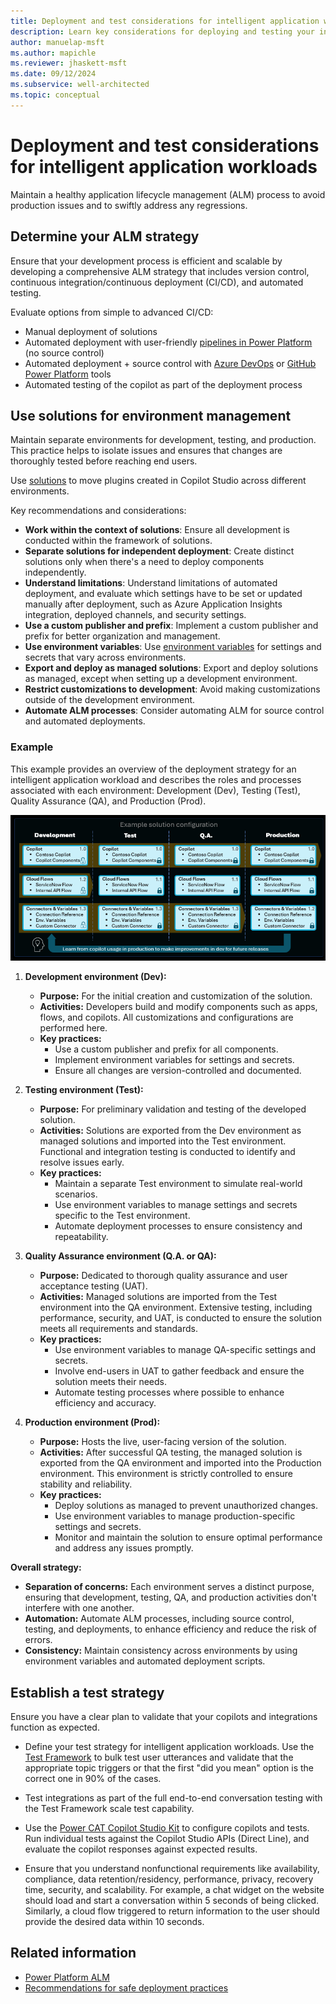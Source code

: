 ```yaml
---
title: Deployment and test considerations for intelligent application workloads
description: Learn key considerations for deploying and testing your intelligent application workloads.
author: manuelap-msft
ms.author: mapichle
ms.reviewer: jhaskett-msft
ms.date: 09/12/2024
ms.subservice: well-architected
ms.topic: conceptual
---
```


# Deployment and test considerations for intelligent application workloads

Maintain a healthy application lifecycle management (ALM) process to avoid production issues and to swiftly address any regressions.

## Determine your ALM strategy

Ensure that your development process is efficient and scalable by developing a comprehensive ALM strategy that includes version control, continuous integration/continuous deployment (CI/CD), and automated testing.

Evaluate options from simple to advanced CI/CD:

- Manual deployment of solutions
- Automated deployment with user-friendly [pipelines in Power Platform](/power-platform/alm/pipelines) (no source control)
- Automated deployment + source control with [Azure DevOps](/power-platform/alm/devops-build-tools) or [GitHub Power Platform](/power-platform/alm/devops-github-actions) tools
- Automated testing of the copilot as part of the deployment process

## Use solutions for environment management

Maintain separate environments for development, testing, and production. This practice helps to isolate issues and ensures that changes are thoroughly tested before reaching end users.

Use [solutions](../../alm/solution-concepts-alm.md) to move plugins created in Copilot Studio across different environments.

Key recommendations and considerations:

- **Work within the context of solutions**: Ensure all development is conducted within the framework of solutions.
- **Separate solutions for independent deployment**: Create distinct solutions only when there's a need to deploy components independently.
- **Understand limitations**: Understand limitations of automated deployment, and evaluate which settings have to be set or updated manually after deployment, such as Azure Application Insights integration, deployed channels, and security settings.
- **Use a custom publisher and prefix**: Implement a custom publisher and prefix for better organization and management.
- **Use environment variables**: Use [environment variables](/power-apps/maker/data-platform/environmentvariables) for settings and secrets that vary across environments.
- **Export and deploy as managed solutions**: Export and deploy solutions as managed, except when setting up a development environment.
- **Restrict customizations to development**: Avoid making customizations outside of the development environment.
- **Automate ALM processes**: Consider automating ALM for source control and automated deployments.

### Example

This example provides an overview of the deployment strategy for an intelligent application workload and describes the roles and processes associated with each environment: Development (Dev), Testing (Test), Quality Assurance (QA), and Production (Prod).

![Example solution configuration](media/solutionconfig.png)

1. **Development environment (Dev):**
   - **Purpose:** For the initial creation and customization of the solution.
   - **Activities:** Developers build and modify components such as apps, flows, and copilots. All customizations and configurations are performed here.
   - **Key practices:**
     - Use a custom publisher and prefix for all components.
     - Implement environment variables for settings and secrets.
     - Ensure all changes are version-controlled and documented.

2. **Testing environment (Test):**
   - **Purpose:** For preliminary validation and testing of the developed solution.
   - **Activities:** Solutions are exported from the Dev environment as managed solutions and imported into the Test environment. Functional and integration testing is conducted to identify and resolve issues early.
   - **Key practices:**
     - Maintain a separate Test environment to simulate real-world scenarios.
     - Use environment variables to manage settings and secrets specific to the Test environment.
     - Automate deployment processes to ensure consistency and repeatability.

3. **Quality Assurance environment (Q.A. or QA):**
   - **Purpose:** Dedicated to thorough quality assurance and user acceptance testing (UAT).
   - **Activities:** Managed solutions are imported from the Test environment into the QA environment. Extensive testing, including performance, security, and UAT, is conducted to ensure the solution meets all requirements and standards.
   - **Key practices:**
     - Use environment variables to manage QA-specific settings and secrets.
     - Involve end-users in UAT to gather feedback and ensure the solution meets their needs.
     - Automate testing processes where possible to enhance efficiency and accuracy.

4. **Production environment (Prod):**
   - **Purpose:** Hosts the live, user-facing version of the solution.
   - **Activities:** After successful QA testing, the managed solution is exported from the QA environment and imported into the Production environment. This environment is strictly controlled to ensure stability and reliability.
   - **Key practices:**
     - Deploy solutions as managed to prevent unauthorized changes.
     - Use environment variables to manage production-specific settings and secrets.
     - Monitor and maintain the solution to ensure optimal performance and address any issues promptly.

**Overall strategy:**

- **Separation of concerns:** Each environment serves a distinct purpose, ensuring that development, testing, QA, and production activities don't interfere with one another.
- **Automation:** Automate ALM processes, including source control, testing, and deployments, to enhance efficiency and reduce the risk of errors.
- **Consistency:** Maintain consistency across environments by using environment variables and automated deployment scripts.

## Establish a test strategy

Ensure you have a clear plan to validate that your copilots and integrations function as expected.

- Define your test strategy for intelligent application workloads. Use the [Test Framework](https://aka.ms/PVASamples/PVATestFramework) to bulk test user utterances and validate that the appropriate topic triggers or that the first "did you mean" option is the correct one in 90% of the cases.

- Test integrations as part of the full end-to-end conversation testing with the Test Framework scale test capability.

- Use the [Power CAT Copilot Studio Kit](https://github.com/microsoft/Power-CAT-Copilot-Studio-Kit) to configure copilots and tests. Run individual tests against the Copilot Studio APIs (Direct Line), and evaluate the copilot responses against expected results.

- Ensure that you understand nonfunctional requirements like availability, compliance, data retention/residency, performance, privacy, recovery time, security, and scalability. For example, a chat widget on the website should load and start a conversation within 5 seconds of being clicked. Similarly, a cloud flow triggered to return information to the user should provide the desired data within 10 seconds.

## Related information

- [Power Platform ALM](/power-platform/alm/)
- [Recommendations for safe deployment practices](../operational-excellence/safe-deployments.md)
